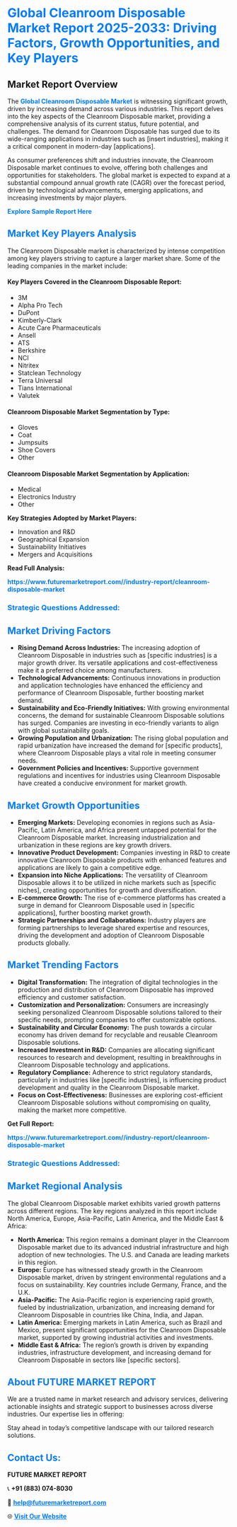 <h1 style="color: #007BFF;">Global Cleanroom Disposable Market Report 2025-2033: Driving Factors, Growth Opportunities, and Key Players</h1>

<section id="overview">
<h2>Market Report Overview</h2>
<p>The <a href="https://www.futuremarketreport.com//industry-report/cleanroom-disposable-market" style="color: #007BFF; text-decoration: none;"><strong>Global Cleanroom Disposable Market</strong></a> is witnessing significant growth, driven by increasing demand across various industries. This report delves into the key aspects of the Cleanroom Disposable market, providing a comprehensive analysis of its current status, future potential, and challenges. The demand for Cleanroom Disposable has surged due to its wide-ranging applications in industries such as [insert industries], making it a critical component in modern-day [applications].</p>
<p>As consumer preferences shift and industries innovate, the Cleanroom Disposable market continues to evolve, offering both challenges and opportunities for stakeholders. The global market is expected to expand at a substantial compound annual growth rate (CAGR) over the forecast period, driven by technological advancements, emerging applications, and increasing investments by major players.</p>
</section>

<section id="overview">
<p><a href="https://www.futuremarketreport.com//request-sample/reportId=85172" style="color: #007BFF; text-decoration: none;"><strong>Explore Sample Report Here</strong></a></p>
</section>

<section id="key-players">
<h2 style="color: #007BFF;">Market Key Players Analysis</h2>
<p>The Cleanroom Disposable market is characterized by intense competition among key players striving to capture a larger market share. Some of the leading companies in the market include:</p>
<h4>Key Players Covered in the Cleanroom Disposable Report:</h4>
<ul><li>3M</li><li>Alpha Pro Tech</li><li>DuPont</li><li>Kimberly-Clark</li><li>Acute Care Pharmaceuticals</li><li>Ansell</li><li>ATS</li><li>Berkshire</li><li>NCI</li><li>Nitritex</li><li>Statclean Technology</li><li>Terra Universal</li><li>Tians International</li><li>Valutek</li></ul>
<h4>Cleanroom Disposable Market Segmentation by Type:</h4>
<ul><li>Gloves</li><li>Coat</li><li>Jumpsuits</li><li>Shoe Covers</li><li>Other</li></ul>

<h4>Cleanroom Disposable Market Segmentation by Application:</h4>
<ul><li>Medical</li><li>Electronics Industry</li><li>Other</li></ul>
<p><strong>Key Strategies Adopted by Market Players:</strong></p>
<ul>
<li>Innovation and R&D</li>
<li>Geographical Expansion</li>
<li>Sustainability Initiatives</li>
<li>Mergers and Acquisitions</li>
</ul>
</section>

<section>
<p><strong>Read Full Analysis: </strong></p><a href="https://www.futuremarketreport.com//industry-report/cleanroom-disposable-market" style="color: #007BFF; text-decoration: none;"><strong>https://www.futuremarketreport.com//industry-report/cleanroom-disposable-market</strong></a>
<h3 style="color: #007BFF;">Strategic Questions Addressed:</h3>
</section>

<section id="driving-factors">
<h2 style="color: #007BFF;">Market Driving Factors</h2>
<ul>
<li><strong>Rising Demand Across Industries:</strong> The increasing adoption of Cleanroom Disposable in industries such as [specific industries] is a major growth driver. Its versatile applications and cost-effectiveness make it a preferred choice among manufacturers.</li>
<li><strong>Technological Advancements:</strong> Continuous innovations in production and application technologies have enhanced the efficiency and performance of Cleanroom Disposable, further boosting market demand.</li>
<li><strong>Sustainability and Eco-Friendly Initiatives:</strong> With growing environmental concerns, the demand for sustainable Cleanroom Disposable solutions has surged. Companies are investing in eco-friendly variants to align with global sustainability goals.</li>
<li><strong>Growing Population and Urbanization:</strong> The rising global population and rapid urbanization have increased the demand for [specific products], where Cleanroom Disposable plays a vital role in meeting consumer needs.</li>
<li><strong>Government Policies and Incentives:</strong> Supportive government regulations and incentives for industries using Cleanroom Disposable have created a conducive environment for market growth.</li>
</ul>
</section>

<section id="growth-opportunities">
<h2 style="color: #007BFF;">Market Growth Opportunities</h2>
<ul>
<li><strong>Emerging Markets:</strong> Developing economies in regions such as Asia-Pacific, Latin America, and Africa present untapped potential for the Cleanroom Disposable market. Increasing industrialization and urbanization in these regions are key growth drivers.</li>
<li><strong>Innovative Product Development:</strong> Companies investing in R&D to create innovative Cleanroom Disposable products with enhanced features and applications are likely to gain a competitive edge.</li>
<li><strong>Expansion into Niche Applications:</strong> The versatility of Cleanroom Disposable allows it to be utilized in niche markets such as [specific niches], creating opportunities for growth and diversification.</li>
<li><strong>E-commerce Growth:</strong> The rise of e-commerce platforms has created a surge in demand for Cleanroom Disposable used in [specific applications], further boosting market growth.</li>
<li><strong>Strategic Partnerships and Collaborations:</strong> Industry players are forming partnerships to leverage shared expertise and resources, driving the development and adoption of Cleanroom Disposable products globally.</li>
</ul>
</section>

<section id="trending-factors">
<h2 style="color: #007BFF;">Market Trending Factors</h2>
<ul>
<li><strong>Digital Transformation:</strong> The integration of digital technologies in the production and distribution of Cleanroom Disposable has improved efficiency and customer satisfaction.</li>
<li><strong>Customization and Personalization:</strong> Consumers are increasingly seeking personalized Cleanroom Disposable solutions tailored to their specific needs, prompting companies to offer customizable options.</li>
<li><strong>Sustainability and Circular Economy:</strong> The push towards a circular economy has driven demand for recyclable and reusable Cleanroom Disposable solutions.</li>
<li><strong>Increased Investment in R&D:</strong> Companies are allocating significant resources to research and development, resulting in breakthroughs in Cleanroom Disposable technology and applications.</li>
<li><strong>Regulatory Compliance:</strong> Adherence to strict regulatory standards, particularly in industries like [specific industries], is influencing product development and quality in the Cleanroom Disposable market.</li>
<li><strong>Focus on Cost-Effectiveness:</strong> Businesses are exploring cost-efficient Cleanroom Disposable solutions without compromising on quality, making the market more competitive.</li>
</ul>
</section>

<section>
<p><strong>Get Full Report: </strong></p><a href="https://www.futuremarketreport.com//industry-report/cleanroom-disposable-market" style="color: #007BFF; text-decoration: none;"><strong>https://www.futuremarketreport.com//industry-report/cleanroom-disposable-market</strong></a>
<h3 style="color: #007BFF;">Strategic Questions Addressed:</h3>
</section>


<section id="regional-analysis">
<h2 style="color: #007BFF;">Market Regional Analysis</h2>
<p>The global Cleanroom Disposable market exhibits varied growth patterns across different regions. The key regions analyzed in this report include North America, Europe, Asia-Pacific, Latin America, and the Middle East & Africa:</p>
<ul>
<li><strong>North America:</strong> This region remains a dominant player in the Cleanroom Disposable market due to its advanced industrial infrastructure and high adoption of new technologies. The U.S. and Canada are leading markets in this region.</li>
<li><strong>Europe:</strong> Europe has witnessed steady growth in the Cleanroom Disposable market, driven by stringent environmental regulations and a focus on sustainability. Key countries include Germany, France, and the U.K.</li>
<li><strong>Asia-Pacific:</strong> The Asia-Pacific region is experiencing rapid growth, fueled by industrialization, urbanization, and increasing demand for Cleanroom Disposable in countries like China, India, and Japan.</li>
<li><strong>Latin America:</strong> Emerging markets in Latin America, such as Brazil and Mexico, present significant opportunities for the Cleanroom Disposable market, supported by growing industrial activities and investments.</li>
<li><strong>Middle East & Africa:</strong> The region’s growth is driven by expanding industries, infrastructure development, and increasing demand for Cleanroom Disposable in sectors like [specific sectors].</li>
</ul>
</section>

<footer>
<h2 style="color: #007BFF;">About FUTURE MARKET REPORT</h2>
<p>We are a trusted name in market research and advisory services, delivering actionable insights and strategic support to businesses across diverse industries. Our expertise lies in offering:</p>

<p>Stay ahead in today’s competitive landscape with our tailored research solutions.</p>

<h2 style="color: #007BFF;">Contact Us:</h2>
<p><strong>FUTURE MARKET REPORT</strong></p>
<p>📞 <strong>+91 (883) 074-8030</strong></p>
<p>📧 <strong><a href="mailto:help@futuremarketreport.com" style="color: #007BFF;">help@futuremarketreport.com</a></strong></p>
<p>🌐 <strong><a href="https://www.futuremarketreport.com/" style="color: #007BFF;">Visit Our Website</a></strong></p>
</footer>